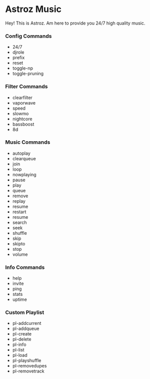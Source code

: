    <h1> Astroz Music </h1>
   <p>Hey! This is Astroz. Am here to provide you 24/7 high quality music.</p>

   <h3>Config Commands</h3>
   <ul>
        <li>24/7</li>
        <li>djrole</li>
        <li>prefix</li>
        <li>reset</li>
        <li>toggle-np</li>
        <li>toggle-pruning</li>
    </ul>
    <h3>Filter Commands</h3>
    <ul>
        <li>clearfilter</li>
        <li>vaporwave</li>
        <li>speed</li>
        <li>slowmo</li>
        <li>nightcore</li>
        <li>bassboost</li>
        <li>8d</li>
    </ul>
    <h3>Music Commands</h3>
    <ul>
        <li> autoplay</li>
        <li> clearqueue</li>
        <li> join</li>
        <li> loop</li>
        <li> nowplaying</li>
        <li> pause</li>
        <li> play</li>
        <li> queue</li>
        <li> remove</li>
        <li> replay</li>
        <li> resume</li>
        <li> restart</li>
        <li> resume</li>
        <li> search</li>
        <li> seek</li>
        <li> shuffle</li>
        <li> skip</li>
        <li> skipto</li>
        <li> stop</li>
        <li> volume</li>
    </ul>
    <h3>Info Commands</h3>
    <ul>
        <li>help</li>
        <li>invite</li>
        <li>ping</li>
        <li>stats</li>
        <li>uptime</li>
    </ul>
        <h3>Custom Playlist</h3>
    <ul>
        <li>pl-addcurrent</li>
        <li>pl-addqueue</li>
        <li>pl-create</li>
        <li>pl-delete</li>
        <li>pl-info</li>
           <li>pl-list</li>
        <li>pl-load</li>
              <li>pl-playshuffle</li>
        <li>pl-removedupes</li>
          <li>pl-removetrack</li>
    </ul>
